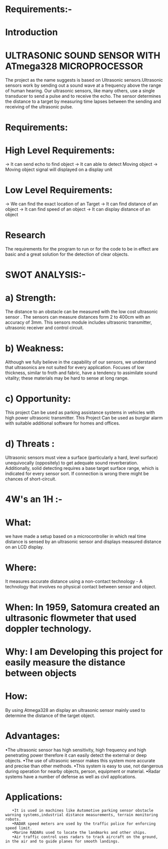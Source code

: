 # Requirements:-
# Introduction
# ULTRASONIC SOUND SENSOR WITH ATmega328 MICROPROCESSOR
 The project as the name suggests is based on Ultrasonic sensors.Ultrasonic sensors work by sending out a sound wave at a frequency above the range of human hearing. Our ultrasonic sensors, like many others, use a single transducer to send a pulse and to receive the echo. The sensor determines the distance to a target by measuring time lapses between the sending and receiving of the ultrasonic pulse.
 # Requirements:
 # High Level Requirements:
 -> It can send echo to find object
 -> It can able to detect Moving object
 -> Moving object signal will displayed on a display unit
 
 # Low Level Requirements:
 ->  We can find the exact location of an Target
  -> It can find distance of an object
  -> It can find speed of an object
  -> It can display distance of an object
 # Research
 The requirements for the program to run or for the code to be in effect are basic and a great solution for the detection of clear objects.
# SWOT ANALYSIS:-
# a) Strength:
The distance to an obstacle can be measured with the low cost ultrasonic sensor . The sensors can measure distances form 2 to 400cm with an accuracy of 3mm. This sensors module includes ultrasonic transmitter, ultrasonic receiver and control circuit.

# b) Weakness:
Although we fully believe in the capability of our sensors, we understand that ultrasonics are not suited for every application. Focuses of low thickness, similar to froth and fabric, have a tendency to assimilate sound vitality; these materials may be hard to sense at long range.

# c) Opportunity:
This project Can be used as parking assistance systems in vehicles with high power ultrasonic transmitter. This Project Can be used as burglar alarm with suitable additional software for homes and offices.

# d) Threats :
Ultrasonic sensors must view a surface (particularly a hard, level surface) unequivocally (oppositely) to get adequate sound reverberation. Additionally, solid detecting requires a base target surface range, which is indicated for every sensor sort. If connection is wrong there might be chances of short-circuit.

# 4W's an 1H :-
# What:
we have made a setup based on a microcontroller in which real time distance is sensed by an ultrasonic sensor and displays measured distance on an LCD display.

# Where:
It measures accurate distance using a non-contact technology - A technology that involves no physical contact between sensor and object.

# When: In 1959, Satomura created an ultrasonic flowmeter that used doppler technology.

# Why: I am Developing this project for easily measure the distance between objects

# How:
By using Atmega328 an display an ultrasonic sensor mainly used to determine the distance of the target object.

# Advantages:
•The ultrasonic sensor has high sensitivity, high frequency and high penetrating power therefore it can easily detect the external or deep objects.
        •The use of ultrasonic sensor makes this system more accurate and precise than other methods.
        •This system is easy to use, not dangerous during operation for nearby objects, person, equipment or material.
        •Radar systems have a number of defense as well as civil applications.
        
 # Applications:
       •It is used in machines like Automotive parking sensor obstacle warning systems,industrial distance measurements, terrain monitoring robots.
       •RADAR speed meters are used by the traffic police for enforcing speed limit.
       •Marine RADARs used to locate the landmarks and other ships.
       •Air traffic control uses radars to track aircraft on the ground, in the air and to guide planes for smooth landings.
